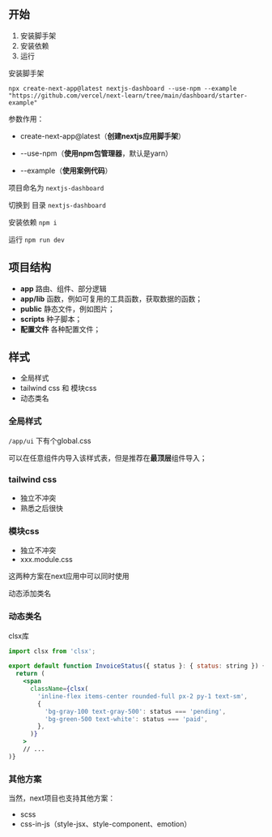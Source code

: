 ## 开始

1. 安装脚手架
2. 安装依赖
3. 运行

安装脚手架

```
npx create-next-app@latest nextjs-dashboard --use-npm --example "https://github.com/vercel/next-learn/tree/main/dashboard/starter-example"
```

参数作用：

- create-next-app@latest（**创建nextjs应用脚手架**）

- --use-npm（**使用npm包管理器**，默认是yarn）
- --example（**使用案例代码**）

项目命名为 `nextjs-dashboard`

切换到 目录 `nextjs-dashboard`

安装依赖 `npm i`

运行 `npm run dev`

## 项目结构

- **app** 路由、组件、部分逻辑
- **app/lib** 函数，例如可复用的工具函数，获取数据的函数；
- **public** 静态文件，例如图片；
- **scripts** 种子脚本；
- **配置文件** 各种配置文件；

## 样式

- 全局样式
- tailwind css 和 模块css 
- 动态类名

### 全局样式

`/app/ui` 下有个global.css

可以在任意组件内导入该样式表，但是推荐在**最顶层**组件导入；

### tailwind css

- 独立不冲突
- 熟悉之后很快

### 模块css

- 独立不冲突
- xxx.module.css

这两种方案在next应用中可以同时使用

动态添加类名

### 动态类名

clsx库

```jsx
import clsx from 'clsx';
 
export default function InvoiceStatus({ status }: { status: string }) {
  return (
    <span
      className={clsx(
        'inline-flex items-center rounded-full px-2 py-1 text-sm',
        {
          'bg-gray-100 text-gray-500': status === 'pending',
          'bg-green-500 text-white': status === 'paid',
        },
      )}
    >
    // ...
)}
```

### 其他方案

当然，next项目也支持其他方案：

- scss
- css-in-js（style-jsx、style-component、emotion）